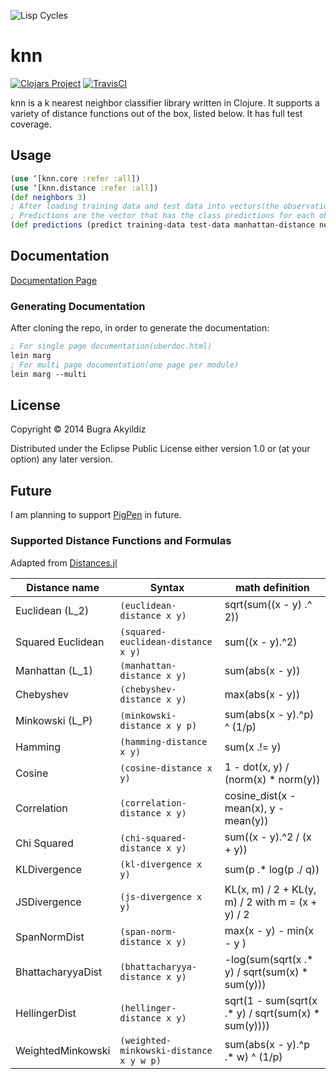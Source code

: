 ![Lisp Cycles](http://imgs.xkcd.com/comics/lisp_cycles.png "These are your father's parentheses")

# knn
[![Clojars Project](http://clojars.org/knn/latest-version.svg)](http://clojars.org/knn)
[![TravisCI](http://img.shields.io/travis/bugra/knn.svg?style=flat)](https://travis-ci.org/bugra/knn)

knn is a k nearest neighbor classifier library written in Clojure. 
It supports a variety of distance functions out of the box, listed below. 
It has full test coverage.

## Usage

```clojure
(use ‘[knn.core :refer :all])
(use ‘[knn.distance :refer :all])
(def neighbors 3)
; After loading training data and test data into vectors(the observation vectors need to be same size)
; Predictions are the vector that has the class predictions for each observation
(def predictions (predict training-data test-data manhattan-distance neighbors)
```

## Documentation
[Documentation Page](http://bugra.github.io/knn/)

### Generating Documentation
After cloning the repo, in order to generate the documentation:  
```clojure
; For single page documentation(uberdoc.html)
lein marg
; For multi page documentation(one page per module)
lein marg --multi
```

## License

Copyright © 2014 Bugra Akyildiz

Distributed under the Eclipse Public License either version 1.0 or (at
your option) any later version.

## Future
I am planning to support [PigPen](https://github.com/Netflix/PigPen) in future.

### Supported Distance Functions and Formulas
Adapted from [Distances.jl](https://github.com/JuliaStats/Distances.jl)

| Distance name        |  Syntax                                  | math definition     |
| -------------------- | ---------------------------------------- | --------------------|
|  Euclidean (L_2)     |  `(euclidean-distance x y)`              | sqrt(sum((x - y) .^ 2)) |
|  Squared Euclidean   |  `(squared-euclidean-distance x y)`      | sum((x - y).^2) |
|  Manhattan (L_1)     |  `(manhattan-distance x y)`              | sum(abs(x - y)) |
|  Chebyshev           |  `(chebyshev-distance x y)`              | max(abs(x - y)) |
|  Minkowski (L_P)     |  `(minkowski-distance x y p)`            | sum(abs(x - y).^p) ^ (1/p) |
|  Hamming             |  `(hamming-distance x y)`                | sum(x .!= y) |
|  Cosine              |  `(cosine-distance x y)`                 | 1 - dot(x, y) / (norm(x) * norm(y)) |
|  Correlation         |  `(correlation-distance x y)`            | cosine_dist(x - mean(x), y - mean(y)) |
|  Chi Squared         |  `(chi-squared-distance x y)`            | sum((x - y).^2 / (x + y)) |
|  KLDivergence        |  `(kl-divergence x y)`                   | sum(p .* log(p ./ q)) |
|  JSDivergence        |  `(js-divergence x y)`                   | KL(x, m) / 2 + KL(y, m) / 2 with m = (x + y) / 2 |
|  SpanNormDist        |  `(span-norm-distance x y)`              | max(x - y) - min(x - y ) |
|  BhattacharyyaDist   |  `(bhattacharyya-distance x y)`          | -log(sum(sqrt(x .* y) / sqrt(sum(x) * sum(y))) |
|  HellingerDist       |  `(hellinger-distance x y)`              | sqrt(1 - sum(sqrt(x .* y) / sqrt(sum(x) * sum(y)))) |
|  WeightedMinkowski   |  `(weighted-minkowski-distance  x y w p)`| sum(abs(x - y).^p .* w) ^ (1/p)  |

